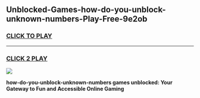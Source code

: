 
## Unblocked-Games-how-do-you-unblock-unknown-numbers-Play-Free-9e2ob
<h3>
<a href="https://premium76.site?title=how-do-you-unblock-unknown-numbers&ref=10A">CLICK TO PLAY</a></h3>
<hr>

<h3>
<a href="https://premium76.site?title=how-do-you-unblock-unknown-numbers&ref=10A">CLICK 2 PLAY</a>
  
</h3>

<a href="https://premium76.site?title=how-do-you-unblock-unknown-numbers&ref=10A"><img src="https://clearcache.store/games.png"></a>


**how-do-you-unblock-unknown-numbers games unblocked: Your Gateway to Fun and Accessible Online Gaming**
